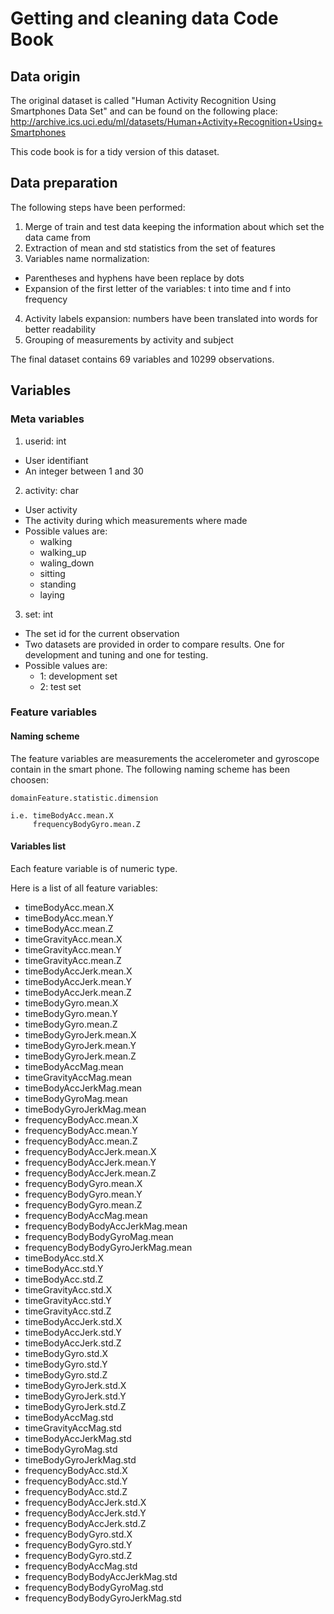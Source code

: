 # Getting and cleaning data Code Book
## Data origin
The original dataset is called "Human Activity Recognition Using Smartphones Data Set" and can be found on the following place: http://archive.ics.uci.edu/ml/datasets/Human+Activity+Recognition+Using+Smartphones

This code book is for a tidy version of this dataset.

## Data preparation
The following steps have been performed:
1. Merge of train and test data keeping the information about which set the data came from
2. Extraction of mean and std statistics from the set of features
3. Variables name normalization: 
  - Parentheses and hyphens have been replace by dots
  - Expansion of the first letter of the variables: t into time and f into frequency
4. Activity labels expansion: numbers have been translated into words for better readability
5. Grouping of measurements by activity and subject

The final dataset contains 69 variables and 10299 observations.

## Variables
### Meta variables
1. userid: int
  - User identifiant
  - An integer between 1 and 30

2. activity: char
  - User activity 
  - The activity during which measurements where made
  - Possible values are:
    - walking
    - walking_up
    - waling_down
    - sitting
    - standing
    - laying

3. set: int
  - The set id for the current observation
  - Two datasets are provided in order to compare results. One for development and tuning and one for testing.
  - Possible values are:
    - 1: development set
    - 2: test set

### Feature variables
#### Naming scheme
The feature variables are measurements the accelerometer and gyroscope contain in the smart phone.
The following naming scheme has been choosen:

```
domainFeature.statistic.dimension

i.e. timeBodyAcc.mean.X
     frequencyBodyGyro.mean.Z
```

#### Variables list
Each feature variable is of numeric type.

Here is a list of all feature variables:

- timeBodyAcc.mean.X
- timeBodyAcc.mean.Y
- timeBodyAcc.mean.Z
- timeGravityAcc.mean.X
- timeGravityAcc.mean.Y
- timeGravityAcc.mean.Z
- timeBodyAccJerk.mean.X
- timeBodyAccJerk.mean.Y
- timeBodyAccJerk.mean.Z
- timeBodyGyro.mean.X
- timeBodyGyro.mean.Y
- timeBodyGyro.mean.Z
- timeBodyGyroJerk.mean.X
- timeBodyGyroJerk.mean.Y
- timeBodyGyroJerk.mean.Z
- timeBodyAccMag.mean
- timeGravityAccMag.mean
- timeBodyAccJerkMag.mean
- timeBodyGyroMag.mean
- timeBodyGyroJerkMag.mean
- frequencyBodyAcc.mean.X
- frequencyBodyAcc.mean.Y
- frequencyBodyAcc.mean.Z
- frequencyBodyAccJerk.mean.X
- frequencyBodyAccJerk.mean.Y
- frequencyBodyAccJerk.mean.Z
- frequencyBodyGyro.mean.X
- frequencyBodyGyro.mean.Y
- frequencyBodyGyro.mean.Z
- frequencyBodyAccMag.mean
- frequencyBodyBodyAccJerkMag.mean
- frequencyBodyBodyGyroMag.mean
- frequencyBodyBodyGyroJerkMag.mean
- timeBodyAcc.std.X
- timeBodyAcc.std.Y
- timeBodyAcc.std.Z
- timeGravityAcc.std.X
- timeGravityAcc.std.Y
- timeGravityAcc.std.Z
- timeBodyAccJerk.std.X
- timeBodyAccJerk.std.Y
- timeBodyAccJerk.std.Z
- timeBodyGyro.std.X
- timeBodyGyro.std.Y
- timeBodyGyro.std.Z
- timeBodyGyroJerk.std.X
- timeBodyGyroJerk.std.Y
- timeBodyGyroJerk.std.Z
- timeBodyAccMag.std
- timeGravityAccMag.std
- timeBodyAccJerkMag.std
- timeBodyGyroMag.std
- timeBodyGyroJerkMag.std
- frequencyBodyAcc.std.X
- frequencyBodyAcc.std.Y
- frequencyBodyAcc.std.Z
- frequencyBodyAccJerk.std.X
- frequencyBodyAccJerk.std.Y
- frequencyBodyAccJerk.std.Z
- frequencyBodyGyro.std.X
- frequencyBodyGyro.std.Y
- frequencyBodyGyro.std.Z
- frequencyBodyAccMag.std
- frequencyBodyBodyAccJerkMag.std
- frequencyBodyBodyGyroMag.std
- frequencyBodyBodyGyroJerkMag.std
